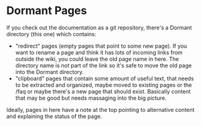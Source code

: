 Dormant Pages
=============

If you check out the documentation as a git repository, there's a
Dormant directory (this one) which contains:

-   "redirect" pages (empty pages that point to some new page). If you
    want to rename a page and think it has lots of incoming links from
    outside the wiki, you could leave the old page name in here. The
    directory name is not part of the link so it's safe to move the old
    page into the Dormant directory.
-   "clipboard" pages that contain some amount of useful text, that
    needs to be extracted and organized, maybe moved to existing pages
    or the /faq or maybe there's a new page that should exist. Basically
    content that may be good but needs massaging into the big picture.

Ideally, pages in here have a note at the top pointing to alternative
content and explaining the status of the page.
